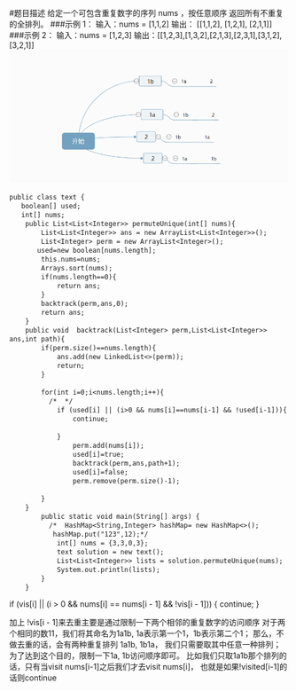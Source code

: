 #题目描述
给定一个可包含重复数字的序列 nums ，按任意顺序 返回所有不重复的全排列。
###示例 1：
输入：nums = [1,1,2]
输出：
[[1,1,2],
 [1,2,1],
 [2,1,1]]
###示例 2：
输入：nums = [1,2,3]
输出：[[1,2,3],[1,3,2],[2,1,3],[2,3,1],[3,1,2],[3,2,1]]
![alt 属性文本](47.png)
```
public class text {
   boolean[] used;
   int[] nums;
    public List<List<Integer>> permuteUnique(int[] nums){
        List<List<Integer>> ans = new ArrayList<List<Integer>>();
        List<Integer> perm = new ArrayList<Integer>();
       used=new boolean[nums.length];
        this.nums=nums;
        Arrays.sort(nums);
        if(nums.length==0){
            return ans;
        }
        backtrack(perm,ans,0);
        return ans;
    }
    public void  backtrack(List<Integer> perm,List<List<Integer>> ans,int path){
        if(perm.size()==nums.length){
            ans.add(new LinkedList<>(perm));
            return;
        }

        for(int i=0;i<nums.length;i++){
          /*  */
            if (used[i] || (i>0 && nums[i]==nums[i-1] && !used[i-1])){
                continue;

            }
                perm.add(nums[i]);
                used[i]=true;
                backtrack(perm,ans,path+1);
                used[i]=false;
                perm.remove(perm.size()-1);

        }
    }
        public static void main(String[] args) {
          /*  HashMap<String,Integer> hashMap= new HashMap<>();
           hashMap.put("123",12);*/
            int[] nums = {3,3,0,3};
            text solution = new text();
            List<List<Integer>> lists = solution.permuteUnique(nums);
            System.out.println(lists);
        }
    }
```

if (vis[i] || (i > 0 && nums[i] == nums[i - 1] && !vis[i - 1])) {
      continue;
}

加上 !vis[i - 1]来去重主要是通过限制一下两个相邻的重复数字的访问顺序
对于两个相同的数11，我们将其命名为1a1b, 1a表示第一个1，1b表示第二个1； 那么，不做去重的话，会有两种重复排列 1a1b, 1b1a， 我们只需要取其中任意一种排列； 为了达到这个目的，限制一下1a, 1b访问顺序即可。 比如我们只取1a1b那个排列的话，只有当visit nums[i-1]之后我们才去visit nums[i]， 也就是如果!visited[i-1]的话则continue
